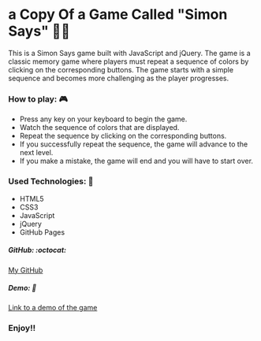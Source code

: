 # a Copy Of a Game Called "Simon Says" 🧑‍🚀

This is a Simon Says game built with JavaScript and jQuery. The game is a classic memory game where players must repeat a sequence of colors by clicking on the corresponding buttons. The game starts with a simple sequence and becomes more challenging as the player progresses.

### How to play: 🎮

* Press any key on your keyboard to begin the game.
* Watch the sequence of colors that are displayed.
* Repeat the sequence by clicking on the corresponding buttons.
* If you successfully repeat the sequence, the game will advance to the next level.
* If you make a mistake, the game will end and you will have to start over.

### Used Technologies: 🚀

* HTML5
* CSS3
* JavaScript
* jQuery
* GitHub Pages

##### GitHub: :octocat:

[My GitHub](https://github.com/YamiRaiCode)

##### Demo: 🍓

[Link to a demo of the game](https://yamiraicode.github.io/simon-says/)

### Enjoy!!
